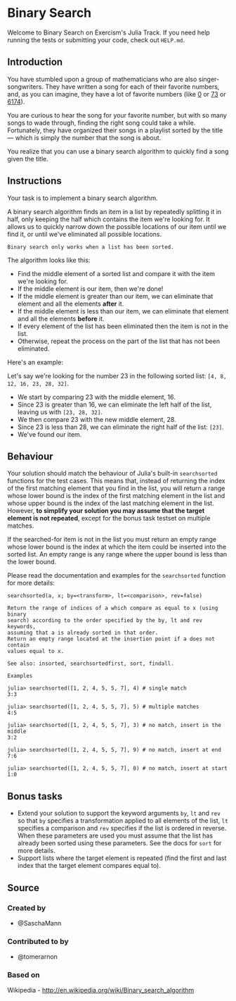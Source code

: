 # Binary Search

Welcome to Binary Search on Exercism's Julia Track.
If you need help running the tests or submitting your code, check out `HELP.md`.

## Introduction

You have stumbled upon a group of mathematicians who are also singer-songwriters.
They have written a song for each of their favorite numbers, and, as you can imagine, they have a lot of favorite numbers (like [0][zero] or [73][seventy-three] or [6174][kaprekars-constant]).

You are curious to hear the song for your favorite number, but with so many songs to wade through, finding the right song could take a while.
Fortunately, they have organized their songs in a playlist sorted by the title — which is simply the number that the song is about.

You realize that you can use a binary search algorithm to quickly find a song given the title.

[zero]: https://en.wikipedia.org/wiki/0
[seventy-three]: https://en.wikipedia.org/wiki/73_(number)
[kaprekars-constant]: https://en.wikipedia.org/wiki/6174_(number)

## Instructions

Your task is to implement a binary search algorithm.

A binary search algorithm finds an item in a list by repeatedly splitting it in half, only keeping the half which contains the item we're looking for.
It allows us to quickly narrow down the possible locations of our item until we find it, or until we've eliminated all possible locations.

~~~~exercism/caution
Binary search only works when a list has been sorted.
~~~~

The algorithm looks like this:

- Find the middle element of a sorted list and compare it with the item we're looking for.
- If the middle element is our item, then we're done!
- If the middle element is greater than our item, we can eliminate that element and all the elements **after** it.
- If the middle element is less than our item, we can eliminate that element and all the elements **before** it.
- If every element of the list has been eliminated then the item is not in the list.
- Otherwise, repeat the process on the part of the list that has not been eliminated.

Here's an example:

Let's say we're looking for the number 23 in the following sorted list: `[4, 8, 12, 16, 23, 28, 32]`.

- We start by comparing 23 with the middle element, 16.
- Since 23 is greater than 16, we can eliminate the left half of the list, leaving us with `[23, 28, 32]`.
- We then compare 23 with the new middle element, 28.
- Since 23 is less than 28, we can eliminate the right half of the list: `[23]`.
- We've found our item.

## Behaviour

Your solution should match the behaviour of Julia's built-in `searchsorted` functions for the test cases.
This means that, instead of returning the index of the first matching element that you find in the list, you will return a range whose lower bound is the index of the first matching element in the list and whose upper bound is the index of the last matching element in the list.
However, **to simplify your solution you may assume that the target element is not repeated**, except for the bonus task testset on multiple matches.

If the searched-for item is not in the list you must return an empty range whose lower bound is the index at which the item could be inserted into the sorted list. An empty range is any range where the upper bound is less than the lower bound.

Please read the documentation and examples for the `searchsorted` function for more details:

```
searchsorted(a, x; by=<transform>, lt=<comparison>, rev=false)

Return the range of indices of a which compare as equal to x (using binary
search) according to the order specified by the by, lt and rev keywords,
assuming that a is already sorted in that order.
Return an empty range located at the insertion point if a does not contain
values equal to x.

See also: insorted, searchsortedfirst, sort, findall.

Examples

julia> searchsorted([1, 2, 4, 5, 5, 7], 4) # single match
3:3

julia> searchsorted([1, 2, 4, 5, 5, 7], 5) # multiple matches
4:5

julia> searchsorted([1, 2, 4, 5, 5, 7], 3) # no match, insert in the middle
3:2

julia> searchsorted([1, 2, 4, 5, 5, 7], 9) # no match, insert at end
7:6

julia> searchsorted([1, 2, 4, 5, 5, 7], 0) # no match, insert at start
1:0
```

## Bonus tasks

- Extend your solution to support the keyword arguments `by`, `lt` and `rev` so that `by` specifies a
  transformation applied to all elements of the list, `lt` specifies a
  comparison and `rev` specifies if the list is ordered in reverse. When these
  parameters are used you must assume that the list has already been sorted
  using these parameters. See the docs for `sort` for more details.
- Support lists where the target element is repeated (find the first and last index that the target element compares equal to).

## Source

### Created by

- @SaschaMann

### Contributed to by

- @tomerarnon

### Based on

Wikipedia - http://en.wikipedia.org/wiki/Binary_search_algorithm